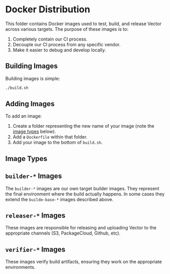 # Docker Distribution

This folder contains Docker images used to test, build, and release Vector
across various targets. The purpose of these images is to:

1. Completely contain our CI process.
2. Decouple our CI process from any specific vendor.
3. Make it easier to debug and develop locally.

## Building Images

Building images is simple:

```bash
./build.sh
```

## Adding Images

To add an image:

1. Create a folder representing the new name of your image (note the [image types](#image-types) below).
2. Add a `Dockerfile` within that folder.
3. Add your image to the bottom of `build.sh`.

## Image Types

## `builder-*` Images

The `builder-*` images are our own target builder images. They represent
the final environment where the build actually happens. In some cases they
extend the `builde-base-*` images described above.

## `releaser-*` Images

These images are responsible for releasing and uploading Vector to the
appropriate channels (S3, PackageCloud, Github, etc).

## `verifier-*` Images

These images verify build artifacts, ensuring they work on the appropriate
environments.
